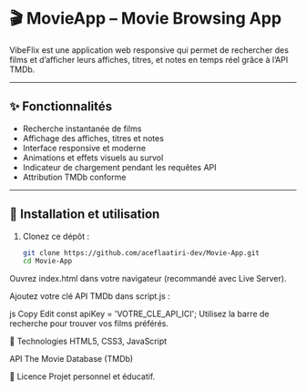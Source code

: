 # 🎬 MovieApp – Movie Browsing App

VibeFlix est une application web responsive qui permet de rechercher des films et d’afficher leurs affiches, titres, et notes en temps réel grâce à l’API TMDb.

---

## ✨ Fonctionnalités

- Recherche instantanée de films
- Affichage des affiches, titres et notes
- Interface responsive et moderne
- Animations et effets visuels au survol
- Indicateur de chargement pendant les requêtes API
- Attribution TMDb conforme

---

## 🚀 Installation et utilisation

1. Clonez ce dépôt :
   ```bash
   git clone https://github.com/aceflaatiri-dev/Movie-App.git
   cd Movie-App
Ouvrez index.html dans votre navigateur (recommandé avec Live Server).

Ajoutez votre clé API TMDb dans script.js :

js
Copy
Edit
const apiKey = 'VOTRE_CLE_API_ICI';
Utilisez la barre de recherche pour trouver vos films préférés.

🔧 Technologies
HTML5, CSS3, JavaScript

API The Movie Database (TMDb)

📄 Licence
Projet personnel et éducatif.

